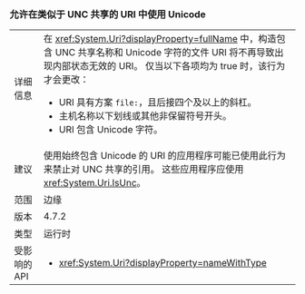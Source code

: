 ### <a name="allow-unicode-in-uris-that-resemble-unc-shares"></a>允许在类似于 UNC 共享的 URI 中使用 Unicode

|   |   |
|---|---|
|详细信息|在 <xref:System.Uri?displayProperty=fullName> 中，构造包含 UNC 共享名称和 Unicode 字符的文件 URI 将不再导致出现内部状态无效的 URI。 仅当以下各项均为 true 时，该行为才会更改：<ul><li>URI 具有方案 <code>file:</code>，且后接四个及以上的斜杠。</li><li>主机名称以下划线或其他非保留符号开头。</li><li>URI 包含 Unicode 字符。</li></ul>|
|建议|使用始终包含 Unicode 的 URI 的应用程序可能已使用此行为来禁止对 UNC 共享的引用。 这些应用程序应使用 <xref:System.Uri.IsUnc>。|
|范围|边缘|
|版本|4.7.2|
|类型|运行时|
|受影响的 API|<ul><li><xref:System.Uri?displayProperty=nameWithType></li></ul>|

